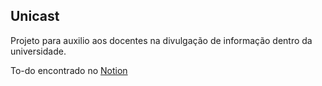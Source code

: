 
## Unicast
Projeto para auxilio aos docentes na divulgação de informação dentro da universidade.

To-do encontrado no [Notion](https://www.notion.so/1c702239900d80b7b24dc911e23ed2a4?v=1c702239900d8012923e000c184e26af)